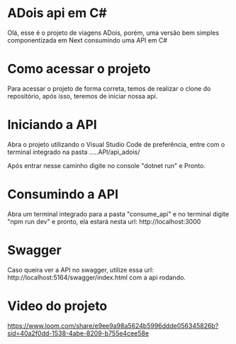 # ADois api em C#

Olá, esse é o projeto de viagens ADois, porém, uma versão bem simples componentizada em Next consumindo uma API em C#

# Como acessar o projeto
Para acessar o projeto de forma correta, temos de realizar o clone do repositório, após isso, teremos de iniciar nossa api.

# Iniciando a API
Abra o projeto utilizando o Visual Studio Code de preferência, entre com o terminal integrado na pasta .....API/api_adois/

Após entrar nesse caminho digite no console "dotnet run" e Pronto.

# Consumindo a API
Abra um terminal integrado para a pasta "consume_api" e no terminal digite "npm run dev"
e pronto, ela estará nesta url: http://localhost:3000

# Swagger
Caso queira ver a API no swagger, utilize essa url: http://localhost:5164/swagger/index.html com a api rodando.

# Video do projeto
https://www.loom.com/share/e9ee9a98a5624b5996ddde056345826b?sid=40a2f0dd-1538-4abe-8209-b755e4cee58e
